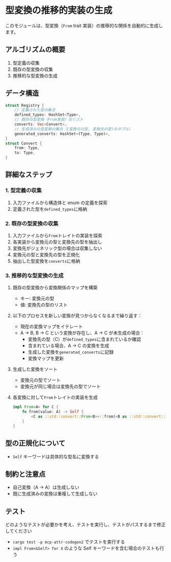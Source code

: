 # 型変換の推移的実装の生成

このモジュールは、型変換（`From` trait 実装）の推移的な関係を自動的に生成します。

## アルゴリズムの概要

1. 型定義の収集
2. 既存の型変換の収集
3. 推移的な型変換の生成

## データ構造

```rust
struct Registry {
    // 定義された型の集合
    defined_types: HashSet<Type>,
    // 既存の型変換（From実装）のリスト
    converts: Vec<Convert>,
    // 生成済みの型変換の集合（(変換元の型, 変換先の型)のタプル）
    generated_converts: HashSet<(Type, Type)>,
}
struct Convert {
    from: Type,
    to: Type,
}

```

## 詳細なステップ

### 1. 型定義の収集

1. 入力ファイルから構造体と enum の定義を探索
2. 定義された型を`defined_types`に格納

### 2. 既存の型変換の収集

1. 入力ファイルから`From`トレイトの実装を探索
2. 各実装から変換元の型と変換先の型を抽出し
3. 変換先がジェネリック型の場合は収集しない
4. 変換元の型と変換先の型を正規化
5. 抽出した型変換を`converts`に格納

### 3. 推移的な型変換の生成

1. 既存の型変換から変換関係のマップを構築

   - キー: 変換元の型
   - 値: 変換先の型のリスト

2. 以下のプロセスを新しい変換が見つからなくなるまで繰り返す：

   - 現在の変換マップをイテレート
   - A -> B, B -> C という変換が存在し、A -> C が未生成の場合：
     - 変換先の型（C）が`defined_types`に含まれているか確認
     - 含まれている場合、A -> C の変換を生成
     - 生成した変換を`generated_converts`に記録
     - 変換マップを更新

3. 生成した変換をソート

   - 変換元の型でソート
   - 変換元が同じ場合は変換先の型でソート

4. 各変換に対して`From`トレイトの実装を生成

   ```rust
   impl From<A> for C {
       fn from(value: A) -> Self {
           <C as ::std::convert::From<B>>::from(<B as ::std::convert::From<A>>::from(value))
       }
   }
   ```

## 型の正規化について

- `Self` キーワードは具体的な型名に変換する

## 制約と注意点

- 自己変換（A -> A）は生成しない
- 既に生成済みの変換は重複して生成しない

## テスト

どのようなテストが必要かを考え、テストを実行し、テストがパスするまで修正してください

- `cargo test -p mcp-attr-codegen2` でテストを実行する
- `impl From<&Self> for X` のような Self キーワードを含む場合のテストも行う

